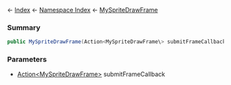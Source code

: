 ← [Index](Api-Index) ← [Namespace Index](Namespace-Index) ← [MySpriteDrawFrame](VRage.Game.GUI.TextPanel.MySpriteDrawFrame)

### Summary

```csharp
public MySpriteDrawFrame(Action<MySpriteDrawFrame\> submitFrameCallback)
```

### Parameters

* [Action<MySpriteDrawFrame\>](https://docs.microsoft.com/en-us/dotnet/api/System.Action-1?view=netframework-4.6) submitFrameCallback

